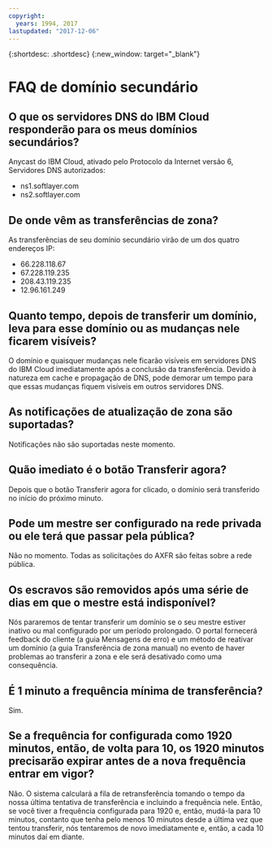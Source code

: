 ```yaml
---
copyright:
  years: 1994, 2017
lastupdated: "2017-12-06"
---
```


{:shortdesc: .shortdesc}
{:new_window: target="_blank"}

# FAQ de domínio secundário

## O que os servidores DNS do IBM Cloud responderão para os meus domínios secundários?

Anycast do IBM Cloud, ativado pelo Protocolo da Internet versão 6, Servidores DNS autorizados:

 * ns1.softlayer.com
 * ns2.softlayer.com

## De onde vêm as transferências de zona?

As transferências de seu domínio secundário virão de um dos quatro endereços IP:

  * 66.228.118.67
  * 67.228.119.235
  * 208.43.119.235
  * 12.96.161.249

## Quanto tempo, depois de transferir um domínio, leva para esse domínio ou as mudanças nele ficarem visíveis?

O domínio e quaisquer mudanças nele ficarão visíveis em servidores DNS do IBM Cloud imediatamente após a conclusão da transferência. Devido à natureza em cache e propagação de DNS, pode demorar um tempo para que essas mudanças fiquem visíveis em outros servidores DNS.  

## As notificações de atualização de zona são suportadas?

Notificações não são suportadas neste momento.

## Quão imediato é o botão Transferir agora?

Depois que o botão Transferir agora for clicado, o domínio será transferido no início do próximo minuto.

## Pode um mestre ser configurado na rede privada ou ele terá que passar pela pública?

Não no momento. Todas as solicitações do AXFR são feitas sobre a rede pública.

## Os escravos são removidos após uma série de dias em que o mestre está indisponível?

Nós pararemos de tentar transferir um domínio se o seu mestre estiver inativo ou mal configurado por um período prolongado. O portal fornecerá feedback do cliente (a guia Mensagens de erro) e um método de reativar um domínio (a guia Transferência de zona manual) no evento de haver problemas ao transferir a zona e ele será desativado como uma consequência.

## É 1 minuto a frequência mínima de transferência?

Sim.

## Se a frequência for configurada como 1920 minutos, então, de volta para 10, os 1920 minutos precisarão expirar antes de a nova frequência entrar em vigor?

Não. O sistema calculará a fila de retransferência tomando o tempo da nossa última tentativa de transferência e incluindo a frequência nele. Então, se você tiver a frequência configurada para 1920 e, então, mudá-la para 10 minutos, contanto que tenha pelo menos 10 minutos desde a última vez que tentou transferir, nós tentaremos de novo imediatamente e, então, a cada 10 minutos daí em diante.
